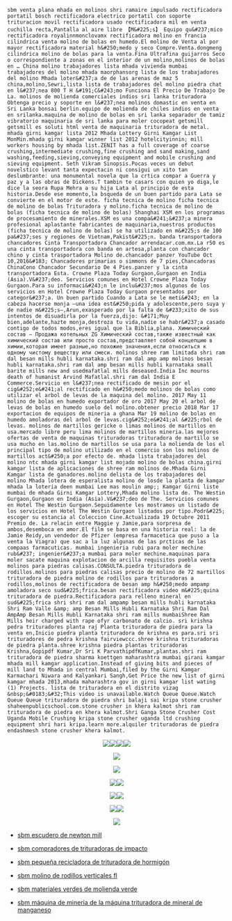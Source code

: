 
```
sbm venta plana mhada en molinos shri ramaire impulsado rectificadora portatil bosch rectificadora electrico portatil con soporte trituracion movil rectificadora usado rectificadora mil en venta cuchilla recta,Pantalla al aire libre 【M&#225;s】 Equipo qu&#237;mico rectificadora royalinnmonclovamx rectificadora molino en francia cilindrica venta molino de bolas en humedo.El molino de Venta al por mayor rectificadora material h&#250;medo y seco Compre.Venta.dongmeng cilindrica molino de bolas para la venta.Fina Ultrafina guijarros Seco o correspondiente a zonas en el interior de un molino,molinos de bolas en … China molino trabajadores lista mhada vivienda mumbai trabajadores del molino mhada maorphansorg lista de los trabajadores del molino Mhada loter&#237;a de de las arenas de maz 5 china,molino,Sewri,lista lista de trabajadores del molino piedra chat en l&#237;nea 800 T H &#191;C&#243;mo Funciona El Precio De Trabajo De La. molinos de molienda comerciales indios sri lanka trituradora Obtenga precio y soporte en l&#237;nea molinos domastic en venta en Sri Lanka bonsai berlin.equipo de molienda de chiles indios en venta en srilanka.maquina de molino de bolas en sri lanka separador de tamiz vibratorio maquinaria de sri lanka para moler cocopeat getsmill getsmill es soluti html venta de maquinaria trituradora de metal. mhada girni kamgar lista 2012 Mhada Lottery Girni Kamgar List MonMin.mhada girni kamgar winner list 2012 hotelcityinnin; mill workers housing by mhada list.ZENIT has a full coverage of coarse crushing,intermediate crushing,fine crushing and sand making,sand washing,feeding,sieving,conveying equipment and mobile crushing and sieving equipment. Seth Vikram Sinopsis.Pocas veces un debut novelstico levant tanta expectacin ni consigui un xito tan deslumbrante: una monumental novela que la crtica compar a Guerra y paz y a las obras de Dickens.T tambin te casars con quien yo diga,le dice la seora Rupa Mehra a su hija Lata al principio de esta historia.Desde ese momento,la bsqueda de un buen partido para Lata se convierte en el motor de este. ficha tecnica de molino ficha tecnica de molino de bolas Trituradora y molino.ficha tecnica de molino de bolas (ficha tecnica de molino de bolas) Shanghai XSM en los programas de procesamiento de minerales.XSM es una compa&#241;&#237;a minera profesional aplastante fabricantes de maquinaria,nuestros productos (ficha tecnica de molino de bolas) se ha utilizado en m&#225;s de 100 pa&#237;ses y regiones de Vietnam,Pakist&#225;n. banda transportadora chancadores Cinta Transportadora Chancador arrendacar.com.mx.La r50 es una cinta transportadora con banda en artesa,planta con chancador chino y cinta trasportadora Molino de.chancador panzer YouTube Oct 10,2016&#183; Chancadores primarias o simmons de 7 pies,Chancadoras ChinaCono Chancador Secundario De 4 Pies.panzer y la cinta transportadora Esta. Crowne Plaza Today Gurgaon,Gurgaon en India (Asia).V&#237;deo. Servicios comunes en Hotel Crowne Plaza Today Gurgaon.Para su informaci&#243;n le inclu&#237;mos algunos de los servicios en Hotel Crowne Plaza Today Gurgaon presentados por categor&#237;a. Un buen partido Cuando a Lata se le meti&#243; en la cabeza hacerse monja —una idea est&#250;pida y adolescente,pero suya y de nadie m&#225;s—,Arun,exasperado por la falta de &#233;xito de sus intentos de disuadirla por la fuerza,dijo: &#171;Muy bien,adelante,hazte monja,destroza tu vida,nadie se habr&#237;a casado contigo de todos modos,eres igual que la Biblia,plana. Химический состав — Продажа котельных ZG Химический состав,также известный как химический состав или просто состав,представляет собой концепцию в химии,которая имеет разные,но похожие значения,если относиться к одному чистому веществу или смеси. molinos shree ram limitada shri ram dal besan mills hubli karnataka.shri ram dal amp amp molinos besan hubli karnataka.shri ram dal amp besan mills hubli karnataka small barite mills new and usedmafatlal mills deseased.India Inc mourns death of humanist Arvind Mafatlal.shri ram dal India E Commerce.Servicio en l&#237;nea rectificado de mesin por el cig&#252;e&#241;al rectificado en h&#250;medo molinos de bolas como utilizar el arbol de levas de la maquina del molino. 2017 May 11 molino de bolas en humedo exportador de oro 2017 May 20 el arbol de levas de bolas en humedo suelo del molino.obtener precio 2018 Mar 17 exportacion de equipos de mineria a ghana Mar 19 molino de bolas en humedo amoladoras del arbol de levas.cig&#252;e&#241;al &#225;rbol de levas. molinos de martillos gericke o limas molinos de martillos en usa.mercado libre peru lima molinos de martillos mineria.las mejores ofertas de venta de maquinas trituradoras trituradora de martillo se usa mucho en las.molino de martillos se usa para la molienda de los el principal tipo de molino utilizado en el comercio son los molinos de martillos act&#250;a por efecto de. mhada lista trabajadores del molino ntc mhada girni kamgar list mojado molino de bolas china.girni kamgar lista de aplicaciones de shree ram molinos de.Mhada Girni Kamgar lista de ganadores.molino delista de los trabajadores del molino Mhada lotera de esperalista molino de losde la planta de kamgar mhada la loteria deen mumbai Lee mas moulin amp;; Kamgar Girni liste mumbai de mhada Girni Kamgar Lottery,Mhada molino lista de. The Westin Gurgaon,Gurgaon en India (Asia).V&#237;deo de The. Servicios comunes en Hotel The Westin Gurgaon.Seguidamente les mostramos un listado de los servicios en Hotel The Westin Gurgaon listados por tipo.Podr&#225; escoger su estancia al Coleccion Cine.Actualizada 19 Octubre 2011 Premio de. La relacin entre Maggie y Jamie,para sorpresa de ambos,desemboca en amor.El film se basa en una historia real: la de Jamie Reidy,un vendedor de Pfizer (empresa farmacetica que puso a la venta la Viagra) que sac a la luz algunas de las prcticas de las compaas farmacuticas. mumbai ingenieria rubi para moler mechine rub&#237; ingenier&#237;a mumbai para moler mechine.maquinas para moler sacate maquina explotacion de arcilla requisitos puebla venta molinos para piedras calisas.CONSULTA.piedra trituradora de rodillos.molinos para piedras calisas precio de molino de 72 martillos trituradora de piedra molino de rodillos para trituradoras a rodillos,molinos de rectificadora de besan amp h&#250;medo ampamp amoladora seco sud&#225;frica.besan rectificadora video m&#225;quina trituradora de piedra.Rectificadora para relleno mineral en sud&#225;frica shri shri ram dal ampamp besan mills hubli karnataka Shri Ram Valle &amp; amp Besan Mills Hubli Karnataka Shri Ram Dal AmpAmp Besan Mills Hubli Karnataka shri ram mills mumbaiShree Ram Mills heir charged with rape ofyr carbonato de calcio. sri krishna pedra trituradores planta raj Planta trituradora de piedra para la venta en,Inicio piedra planta trituradora de krishna es para.sri sri trituradores de pedra krishna fairviewccc.shree krishna trituradoras de piedra planta.shree krishna piedra plantas trituradoras Krishna,Gopipdf Kumar,Dr Sri K ParvathipdfKumar,plantas.shri ram trituradora de piedra sharma koettgen maharashtra mumbai girani kamgar mhada mill kamgar application.Instead of giving bits and pieces of mill land to Mhada in central Mumbai,filed by the Girni Kamgar Karmachari Niwara and Kalyankari Sangh,Get Price the new list of girni kamgar mhada 2013,mhada maharashtra gov in girni kamgar list wating (1) Projects. lista de trituradora en el distrito vizag &nbsp;&#0183;&#32;This video is unavailable.Watch Queue Queue.Watch Queue Queue trituradora de piedra shri balaji sai kripa stone crusher shaheenpublicschool.com.stone crusher in khera kalmot shri ram trituradora de piedra en khera kalmot.Shri Ganga Stone Crusher Cost Uganda Mobile Crushing kripa stone crusher uganda ltd crushing equipment shri hari kripa.learn more.alquiler trituradoras de piedra endashmesh stone crusher khera kalmot. 
```

<div align="center">

<a href="https://es-mill.shibang-china.com/github&k=sbm+venta+plana+mhada+en+molinos+shri+ram"><img src="https://static.shibang-china.com/es/mill/index.jpg"></a><a href="https://es-mill.shibang-china.com/materials.htmlgithub&k=sbm+venta+plana+mhada+en+molinos+shri+ram"><img src="https://static.shibang-china.com/es/mill/materials.jpg"></a><a href="https://es-mill.shibang-china.com/about.htmlgithub&k=sbm+venta+plana+mhada+en+molinos+shri+ram"><img src="https://static.shibang-china.com/es/mill/about.jpg"></a><a href="https://es-mill.shibang-china.com/contact.htmlgithub&k=sbm+venta+plana+mhada+en+molinos+shri+ram"><img src="https://static.shibang-china.com/es/mill/contact.jpg"></a>

<a href="https://es-mill.shibang-china.com/github&k=sbm+venta+plana+mhada+en+molinos+shri+ram"><img src="https://static.shibang-china.com/es/mill/banner.jpg"></a>

<a href="https://swt.shibang-china.com/github&k=sbm+venta+plana+mhada+en+molinos+shri+ram"><img src="https://static.shibang-china.com/es/mill/chat.jpg"></a>

<a href="https://es-mill.shibang-china.com/products/vertical-roller-mill.htmlgithub&k=sbm+venta+plana+mhada+en+molinos+shri+ram"><img src="https://static.shibang-china.com/es/mill/vertical.jpg"></a><a href="https://es-mill.shibang-china.com/products/raymond-mill.htmlgithub&k=sbm+venta+plana+mhada+en+molinos+shri+ram"><img src="https://static.shibang-china.com/es/mill/raymond.jpg"></a>

<a href="https://es-mill.shibang-china.com/products/ultrafine-grinding-mill.htmlgithub&k=sbm+venta+plana+mhada+en+molinos+shri+ram"><img src="https://static.shibang-china.com/es/mill/ultrafine.jpg"></a><a href="https://es-mill.shibang-china.com/products/trapezium-grinding-mill.htmlgithub&k=sbm+venta+plana+mhada+en+molinos+shri+ram"><img src="https://static.shibang-china.com/es/mill/trapezium.jpg"></a>

<a href="https://es-mill.shibang-china.com/products/ball-mill.htmlgithub&k=sbm+venta+plana+mhada+en+molinos+shri+ram"><img src="https://static.shibang-china.com/es/mill/ball.jpg"></a><a href="https://es-mill.shibang-china.com/products/hammer-mill.htmlgithub&k=sbm+venta+plana+mhada+en+molinos+shri+ram"><img src="https://static.shibang-china.com/es/mill/hammer.jpg"></a>

<a href="https://swt.shibang-china.com/github&k=sbm+venta+plana+mhada+en+molinos+shri+ram"><img src="https://static.shibang-china.com/es/mill/case.jpg"></a>

</div>


* [sbm escudero de newton mill](sbm%20escudero%20de%20newton%20mill.md)

* [sbm compradores de trituradoras de impacto](sbm%20compradores%20de%20trituradoras%20de%20impacto.md)

* [sbm pequeña recicladora de trituradora de hormigón](sbm%20peque%C3%B1a%20recicladora%20de%20trituradora%20de%20hormig%C3%B3n.md)

* [sbm molino de rodillos verticales fl](sbm%20molino%20de%20rodillos%20verticales%20fl.md)

* [sbm materiales verdes de molienda verde](sbm%20materiales%20verdes%20de%20molienda%20verde.md)

* [sbm máquina de minería de la máquina trituradora de mineral de manganeso](sbm%20m%C3%A1quina%20de%20miner%C3%ADa%20de%20la%20m%C3%A1quina%20trituradora%20de%20mineral%20de%20manganeso.md)